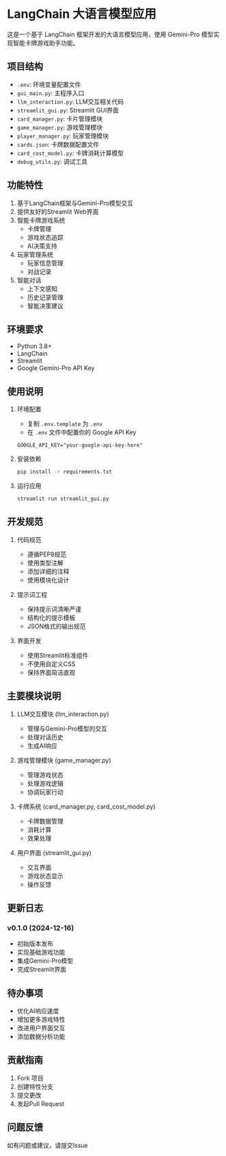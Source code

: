 # LangChain 大语言模型应用

这是一个基于 LangChain 框架开发的大语言模型应用，使用 Gemini-Pro 模型实现智能卡牌游戏助手功能。

## 项目结构

- `.env`: 环境变量配置文件
- `gui_main.py`: 主程序入口
- `llm_interaction.py`: LLM交互相关代码
- `streamlit_gui.py`: Streamlit GUI界面
- `card_manager.py`: 卡片管理模块
- `game_manager.py`: 游戏管理模块
- `player_manager.py`: 玩家管理模块
- `cards.json`: 卡牌数据配置文件
- `card_cost_model.py`: 卡牌消耗计算模型
- `debug_utils.py`: 调试工具

## 功能特性

1. 基于LangChain框架与Gemini-Pro模型交互
2. 提供友好的Streamlit Web界面
3. 智能卡牌游戏系统
   - 卡牌管理
   - 游戏状态追踪
   - AI决策支持
4. 玩家管理系统
   - 玩家信息管理
   - 对战记录
5. 智能对话
   - 上下文感知
   - 历史记录管理
   - 智能决策建议

## 环境要求

- Python 3.8+
- LangChain
- Streamlit
- Google Gemini-Pro API Key

## 使用说明

1. 环境配置
   - 复制 `.env.template` 为 `.env`
   - 在 `.env` 文件中配置你的 Google API Key
   ```
   GOOGLE_API_KEY="your-google-api-key-here"
   ```

2. 安装依赖
   ```bash
   pip install -r requirements.txt
   ```

3. 运行应用
   ```bash
   streamlit run streamlit_gui.py
   ```

## 开发规范

1. 代码规范
   - 遵循PEP8规范
   - 使用类型注解
   - 添加详细的注释
   - 使用模块化设计

2. 提示词工程
   - 保持提示词清晰严谨
   - 结构化的提示模板
   - JSON格式的输出规范

3. 界面开发
   - 使用Streamlit标准组件
   - 不使用自定义CSS
   - 保持界面简洁直观

## 主要模块说明

1. LLM交互模块 (llm_interaction.py)
   - 管理与Gemini-Pro模型的交互
   - 处理对话历史
   - 生成AI响应

2. 游戏管理模块 (game_manager.py)
   - 管理游戏状态
   - 处理游戏逻辑
   - 协调玩家行动

3. 卡牌系统 (card_manager.py, card_cost_model.py)
   - 卡牌数据管理
   - 消耗计算
   - 效果处理

4. 用户界面 (streamlit_gui.py)
   - 交互界面
   - 游戏状态显示
   - 操作反馈

## 更新日志

### v0.1.0 (2024-12-16)
- 初始版本发布
- 实现基础游戏功能
- 集成Gemini-Pro模型
- 完成Streamlit界面

## 待办事项
- 优化AI响应速度
- 增加更多游戏特性
- 改进用户界面交互
- 添加数据分析功能

## 贡献指南
1. Fork 项目
2. 创建特性分支
3. 提交更改
4. 发起Pull Request

## 问题反馈
如有问题或建议，请提交Issue
